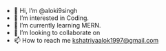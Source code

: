 - 👋 Hi, I’m @aloki9singh
- 👀 I’m interested in Coding.
- 🌱 I’m currently learning MERN.
- 💞️ I’m looking to collaborate on 
- 📫 How to reach me kshatriyaalok1997@gmail.com

<!---
aloki9singh/aloki9singh is a ✨ special ✨ repository because its `README.md` (this file) appears on your GitHub profile.
You can click the Preview link to take a look at your changes.
--->
